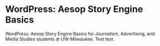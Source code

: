 # WordPress: Aesop Story Engine Basics

WordPress: Aesop Story Engine Basics for Journalism, Advertising, and Media Studies students at UW-Milwaukee. Test test.

